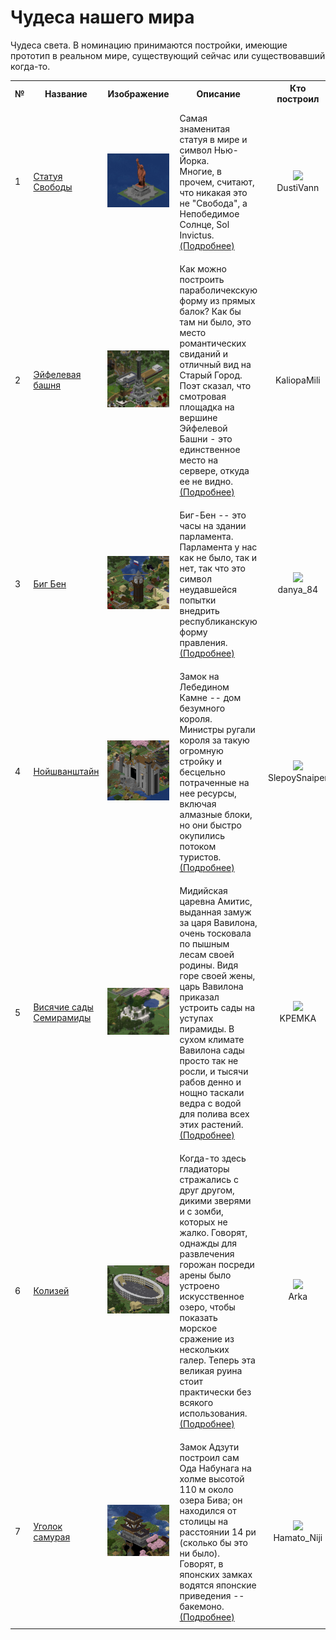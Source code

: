 # Чудеса нашего мира

Чудеса света. В номинацию принимаются постройки, имеющие прототип в реальном мире, существующий сейчас или существовавший когда-то.

<table class="sortable" >
<tr>
	<th> № </th><th> Название </th><th>   Изображение </th><th> Описание </th><th> Кто построил </th>
</tr>
<tr>
	<td>1</td>
	<td> <a href="https://minecraft.zkir.ru/?worldname=world&mapname=surface&zoom=5&x=207&y=64&z=400">Статуя Свободы</a> </td>
    <td> <img src="wonders/liberty_statue.png" alt="liberty_statue" width="300px"></img> </td>
    <td style="padding: 10px">
		Самая знаменитая статуя в мире и символ Нью-Йорка. <br /> Многие, в прочем, считают, что никакая это не "Свобода", а Непобедимое Солнце, Sol Invictus.
		<a href="https://ru.wikipedia.org/w/index.php?search=Статуя%20Свободы&title=Служебная%3AПоиск&ns0=1">(Подробнее)</a> </td>
    <td align="center"> 
		<img src="https://minecraft.zkir.ru/tiles/faces/32x32/DustiVann.png"></img> <br />
		DustiVann </td>
</tr>
<tr>
	<td>2</td>
	<td> <a href="https://minecraft.zkir.ru/?worldname=world&mapname=surface&zoom=5&x=-334&y=64&z=-4" >Эйфелевая башня</a> </td>
	<td> <img src="wonders/eifel_tower.png" alt="eifel tower" width="300px"> </img>  </td>
	<td style="padding: 10px">
    	Как можно построить параболичекскую форму из прямых балок? Как бы там ни было, это место романтических свиданий и отличный вид на Старый Город.
       	Поэт сказал, что смотровая площадка на вершине Эйфелевой Башни - это единственное место на сервере, откуда ее не видно.
		<a href="https://ru.wikipedia.org/wiki/%D0%AD%D0%B9%D1%84%D0%B5%D0%BB%D0%B5%D0%B2%D0%B0_%D0%B1%D0%B0%D1%88%D0%BD%D1%8F" >(Подробнее)</a></td>
	<td align="center"> KaliopaMili </td>
</tr>
<tr>
	<td> 3 </td><td> <a href="https://minecraft.zkir.ru/?worldname=world&mapname=surface&zoom=5&x=-190&y=64&z=-83" >Биг Бен</a> </td>
	<td> <img src="wonders/big_ben.png" alt="big ben" width="300px"></img> </td>
	<td style="padding: 10px">
		Биг-Бен -- это часы на здании парламента. Парламента у нас как не было, так и нет, так что это символ неудавшейся попытки внедрить республиканскую форму правления.
		<a href="https://ru.wikipedia.org/wiki/Биг-Бен">(Подробнее)</a> </td>
	<td align="center">
		<img src="https://minecraft.zkir.ru/tiles/faces/32x32/danya_84.png"></img><br />
		danya_84
	</td>
</tr>
<tr>
	<td> 4 </td><td> <a href="https://minecraft.zkir.ru/?worldname=world&mapname=surface&zoom=5&x=-431&y=64&z=495" >Нойшванштайн</a> </td>
	<td> <img src="wonders/neuschwanstein.png" alt="neuschwanstein" width="300px"></img></td>
	<td style="padding: 10px">
		Замок на Лебедином Камне -- дом безумного короля. Министры ругали короля за такую огромную стройку и бесцельно потраченные на нее ресурсы,
		включая алмазные блоки, но они быстро окупились потоком туристов.
		<a href="https://ru.wikipedia.org/wiki/%D0%9D%D0%BE%D0%B9%D1%88%D0%B2%D0%B0%D0%BD%D1%88%D1%82%D0%B0%D0%B9%D0%BD">(Подробнее)</a> </td>
	<td align="center"> 
		<img src="https://minecraft.zkir.ru/tiles/faces/32x32/SlepoySnaiper.png"></img> <br />
		SlepoySnaiper 
	</td>
</tr>
<tr>
	<td> 5 </td><td> <a href="https://minecraft.zkir.ru/?worldname=world&mapname=surface&zoom=7&x=-795&y=64&z=277">Висячие сады Семирамиды</a> </td>
	<td><img src="wonders/hanging_gardens.png" alt="hanging gardens" width="300px"></img> </td>
	<td style="padding: 10px">
    	Мидийская царевна Амитис, выданная замуж за царя Вавилона, очень тосковала по пышным лесам своей родины. 
		Видя горе своей жены, царь Вавилона приказал устроить сады на уступах пирамиды. В сухом климате Вавилона сады просто так не росли,
		и тысячи рабов денно и нощно таскали ведра с водой для полива всех этих растений. 
	<a href="https://ru.wikipedia.org/wiki/%D0%92%D0%B8%D1%81%D1%8F%D1%87%D0%B8%D0%B5_%D1%81%D0%B0%D0%B4%D1%8B_%D0%A1%D0%B5%D0%BC%D0%B8%D1%80%D0%B0%D0%BC%D0%B8%D0%B4%D1%8B">(Подробнее)</a> </td>
	<td align="center">
		<img src="https://minecraft.zkir.ru/tiles/faces/32x32/KPEMKA.png"></img> <br /> KPEMKA 
	</td>
</tr>
<tr>
	<td>6</td><td> <a href="https://minecraft.zkir.ru/?worldname=world&mapname=surface&zoom=6&x=-902&y=64&z=339" >Колизей</a> </td>
	<td> <img src="wonders/colosseus.png" alt="colosseus" width="300px"></img></td>
	<td style="padding: 10px">
		Когда-то здесь гладиаторы стражались с друг другом, дикими зверями и с зомби, которых не жалко. Говорят, однажды для развлечения горожан посреди арены
		было устроено искусственное озеро, чтобы показать морское сражение из нескольких галер. Теперь эта великая руина стоит практически без всякого использования. 		
		<a href="https://ru.wikipedia.org/w/index.php?go=Перейти&search=колизей&title=Служебная%3AПоиск&ns0=1">(Подробнее)</a> </td>
	<td align="center">
		<img src="https://minecraft.zkir.ru/tiles/faces/32x32/Arka.png"></img> <br />Arka
	</td>
</tr>
<tr>
	<td> 7 </td><td> <a href="https://minecraft.zkir.ru/?worldname=world&mapname=surface&zoom=4&x=-3692&y=64&z=-1056" >Уголок самурая</a> </td>
	<td> <img src="wonders/azuchi_jo.png" alt="azuchi jo"  width="300px"></img> </td>
	<td style="padding: 10px">
		Замок Адзути построил сам Ода Набунага на холме высотой 110 м около озера Бива; он находился от столицы на расстоянии 14 ри (сколько бы это ни было).
	     Говорят, в японских замках водятся японские приведения -- бакемоно.
	<a href="https://ru.wikipedia.org/wiki/%D0%97%D0%B0%D0%BC%D0%BE%D0%BA_%D0%90%D0%B4%D0%B7%D1%83%D1%82%D0%B8" >(Подробнее)</a> </td>
	<td align="center">
		<img src="https://minecraft.zkir.ru/tiles/faces/32x32/Hamato_Niji.png"></img> <br />
		Hamato_Niji </td>
</tr>	
</table>



